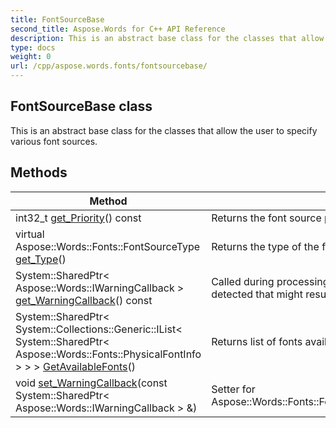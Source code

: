 ```yaml
---
title: FontSourceBase
second_title: Aspose.Words for C++ API Reference
description: This is an abstract base class for the classes that allow the user to specify various font sources. 
type: docs
weight: 0
url: /cpp/aspose.words.fonts/fontsourcebase/
---
```

## FontSourceBase class


This is an abstract base class for the classes that allow the user to specify various font sources. 

## Methods

| Method | Description |
| --- | --- |
| int32_t [get_Priority](./get_priority/)() const | Returns the font source priority.  |
| virtual Aspose::Words::Fonts::FontSourceType [get_Type](./get_type/)() | Returns the type of the font source.  |
| System::SharedPtr< Aspose::Words::IWarningCallback > [get_WarningCallback](./get_warningcallback/)() const | Called during processing of font source when an issue is detected that might result in formatting fidelity loss.  |
| System::SharedPtr< System::Collections::Generic::IList< System::SharedPtr< Aspose::Words::Fonts::PhysicalFontInfo > > > [GetAvailableFonts](./getavailablefonts/)() | Returns list of fonts available via this source.  |
| void [set_WarningCallback](./set_warningcallback/)(const System::SharedPtr< Aspose::Words::IWarningCallback > &) | Setter for Aspose::Words::Fonts::FontSourceBase::get_WarningCallback.  |
